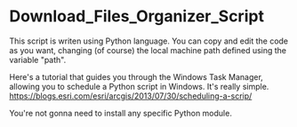 # Download_Files_Organizer_Script
This script is writen using Python language. You can copy and edit the code as you want, changing (of course) the local machine path defined using the variable "path".  

Here's a tutorial that guides you through the Windows Task Manager, allowing you to schedule a Python script in Windows. It's really simple. https://blogs.esri.com/esri/arcgis/2013/07/30/scheduling-a-scrip/  

You're not gonna need to install any specific Python module.  
